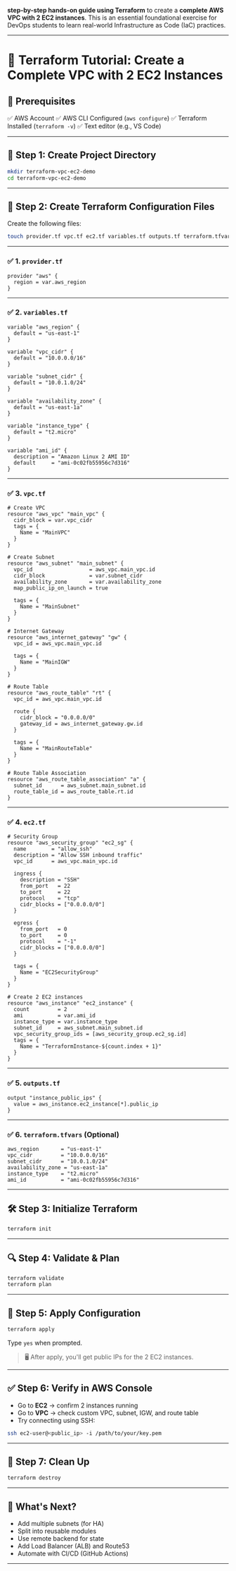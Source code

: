  **step-by-step hands-on guide using Terraform** to create a **complete AWS VPC with 2 EC2 instances**. 
This is an essential foundational exercise for DevOps students to learn real-world Infrastructure as Code (IaC) practices.

---

# 🚀 Terraform Tutorial: Create a Complete VPC with 2 EC2 Instances

## 🧰 Prerequisites

✅ AWS Account
✅ AWS CLI Configured (`aws configure`)
✅ Terraform Installed (`terraform -v`)
✅ Text editor (e.g., VS Code)

---

## 📁 Step 1: Create Project Directory

```bash
mkdir terraform-vpc-ec2-demo
cd terraform-vpc-ec2-demo
```

---

## 📄 Step 2: Create Terraform Configuration Files

Create the following files:

```bash
touch provider.tf vpc.tf ec2.tf variables.tf outputs.tf terraform.tfvars
```

---

### ✅ 1. `provider.tf`

```hcl
provider "aws" {
  region = var.aws_region
}
```

---

### ✅ 2. `variables.tf`

```hcl
variable "aws_region" {
  default = "us-east-1"
}

variable "vpc_cidr" {
  default = "10.0.0.0/16"
}

variable "subnet_cidr" {
  default = "10.0.1.0/24"
}

variable "availability_zone" {
  default = "us-east-1a"
}

variable "instance_type" {
  default = "t2.micro"
}

variable "ami_id" {
  description = "Amazon Linux 2 AMI ID"
  default     = "ami-0c02fb55956c7d316"
}
```

---

### ✅ 3. `vpc.tf`

```hcl
# Create VPC
resource "aws_vpc" "main_vpc" {
  cidr_block = var.vpc_cidr
  tags = {
    Name = "MainVPC"
  }
}

# Create Subnet
resource "aws_subnet" "main_subnet" {
  vpc_id                  = aws_vpc.main_vpc.id
  cidr_block              = var.subnet_cidr
  availability_zone       = var.availability_zone
  map_public_ip_on_launch = true

  tags = {
    Name = "MainSubnet"
  }
}

# Internet Gateway
resource "aws_internet_gateway" "gw" {
  vpc_id = aws_vpc.main_vpc.id

  tags = {
    Name = "MainIGW"
  }
}

# Route Table
resource "aws_route_table" "rt" {
  vpc_id = aws_vpc.main_vpc.id

  route {
    cidr_block = "0.0.0.0/0"
    gateway_id = aws_internet_gateway.gw.id
  }

  tags = {
    Name = "MainRouteTable"
  }
}

# Route Table Association
resource "aws_route_table_association" "a" {
  subnet_id      = aws_subnet.main_subnet.id
  route_table_id = aws_route_table.rt.id
}
```

---

### ✅ 4. `ec2.tf`

```hcl
# Security Group
resource "aws_security_group" "ec2_sg" {
  name        = "allow_ssh"
  description = "Allow SSH inbound traffic"
  vpc_id      = aws_vpc.main_vpc.id

  ingress {
    description = "SSH"
    from_port   = 22
    to_port     = 22
    protocol    = "tcp"
    cidr_blocks = ["0.0.0.0/0"]
  }

  egress {
    from_port   = 0
    to_port     = 0
    protocol    = "-1"
    cidr_blocks = ["0.0.0.0/0"]
  }

  tags = {
    Name = "EC2SecurityGroup"
  }
}

# Create 2 EC2 instances
resource "aws_instance" "ec2_instance" {
  count         = 2
  ami           = var.ami_id
  instance_type = var.instance_type
  subnet_id     = aws_subnet.main_subnet.id
  vpc_security_group_ids = [aws_security_group.ec2_sg.id]
  tags = {
    Name = "TerraformInstance-${count.index + 1}"
  }
}
```

---

### ✅ 5. `outputs.tf`

```hcl
output "instance_public_ips" {
  value = aws_instance.ec2_instance[*].public_ip
}
```

---

### ✅ 6. `terraform.tfvars` (Optional)

```hcl
aws_region       = "us-east-1"
vpc_cidr         = "10.0.0.0/16"
subnet_cidr      = "10.0.1.0/24"
availability_zone = "us-east-1a"
instance_type    = "t2.micro"
ami_id           = "ami-0c02fb55956c7d316"
```

---

## 🛠️ Step 3: Initialize Terraform

```bash
terraform init
```

---

## 🔍 Step 4: Validate & Plan

```bash
terraform validate
terraform plan
```

---

## 🚀 Step 5: Apply Configuration

```bash
terraform apply
```

Type `yes` when prompted.

> 🖥️ After apply, you'll get public IPs for the 2 EC2 instances.

---

## ✅ Step 6: Verify in AWS Console

* Go to **EC2** → confirm 2 instances running
* Go to **VPC** → check custom VPC, subnet, IGW, and route table
* Try connecting using SSH:

```bash
ssh ec2-user@<public_ip> -i /path/to/your/key.pem
```

---

## 🧹 Step 7: Clean Up

```bash
terraform destroy
```

---

## 🧠 What's Next?

* Add multiple subnets (for HA)
* Split into reusable modules
* Use remote backend for state
* Add Load Balancer (ALB) and Route53
* Automate with CI/CD (GitHub Actions)

---

